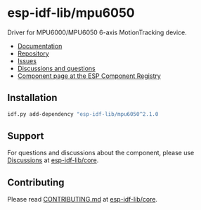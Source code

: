 # esp-idf-lib/mpu6050

Driver for MPU6000/MPU6050 6-axis MotionTracking device.

* [Documentation](https://esp-idf-lib.github.io/mpu6050/)
* [Repository](https://github.com/esp-idf-lib/mpu6050)
* [Issues](https://github.com/esp-idf-lib/mpu6050/issues)
* [Discussions and questions](https://github.com/esp-idf-lib/core/discussions)
* [Component page at the ESP Component Registry](https://components.espressif.com/components/esp-idf-lib/mpu6050)

## Installation

```sh
idf.py add-dependency "esp-idf-lib/mpu6050^2.1.0
```

## Support

For questions and discussions about the component, please use
[Discussions](https://github.com/esp-idf-lib/core/discussions)
at [esp-idf-lib/core](https://github.com/esp-idf-lib/core).

## Contributing

Please read [CONTRIBUTING.md](https://github.com/esp-idf-lib/core/blob/main/CONTRIBUTING.md)
at [esp-idf-lib/core](https://github.com/esp-idf-lib/core).

